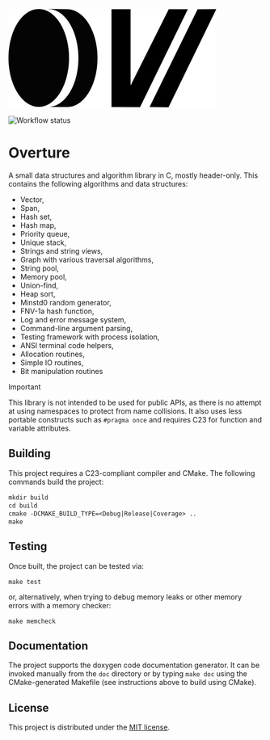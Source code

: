 ![Logo](logo.svg)

![Workflow status](https://github.com/madmann91/overture/actions/workflows/build-test-action.yml/badge.svg)

# Overture

A small data structures and algorithm library in C, mostly header-only. This contains the following
algorithms and data structures:

- Vector,
- Span,
- Hash set,
- Hash map,
- Priority queue,
- Unique stack,
- Strings and string views,
- Graph with various traversal algorithms,
- String pool,
- Memory pool,
- Union-find,
- Heap sort,
- Minstd0 random generator,
- FNV-1a hash function,
- Log and error message system,
- Command-line argument parsing,
- Testing framework with process isolation,
- ANSI terminal code helpers,
- Allocation routines,
- Simple IO routines,
- Bit manipulation routines

> [!IMPORTANT]
> This library is not intended to be used for public APIs, as there is no attempt at using namespaces
> to protect from name collisions. It also uses less portable constructs such as `#pragma once` and
> requires C23 for function and variable attributes.

## Building

This project requires a C23-compliant compiler and CMake. The following commands build the project:

    mkdir build
    cd build
    cmake -DCMAKE_BUILD_TYPE=<Debug|Release|Coverage> ..
    make

## Testing

Once built, the project can be tested via:

    make test

or, alternatively, when trying to debug memory leaks or other memory errors with a memory checker:

    make memcheck

## Documentation

The project supports the doxygen code documentation generator. It can be invoked manually from the
`doc` directory or by typing `make doc` using the CMake-generated Makefile (see instructions above
to build using CMake).

## License

This project is distributed under the [MIT license](LICENSE.txt).
